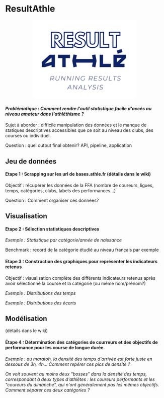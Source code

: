 # ResultAthle
<p align="center"><img height=250 src="logo.png"></p>

#### *Problématique : Comment rendre l'outil statistique facile d'accès au niveau amateur dans l'athléthisme ?*

Sujet à aborder : difficile manipulation des données et le manque de statiques descriptives accessibles que ce soit au niveau des clubs, des courses ou individuel.

Question : quel output final obtenir? API, pipeline, application

## Jeu de données

#### Etape 1 : Scrapping sur les url de bases.athle.fr (détails dans le wiki)

Objectif : récupérer les données de la FFA (nombre de coureurs, ligues, temps, catégories, clubs, labels des performances...)

Question : Comment organiser ces données?

## Visualisation

#### Etape 2 : Sélection statistiques descriptives

*Exemple : Statistique par catégorie/année de naissance*

Benchmark : record de la catégorie étudié au niveau français par exemple

#### Etape 3 : Construction des graphiques pour représenter les indicateurs retenus

Objectif : visualisation complète des différents indicateurs retenus après avoir sélectionné la course et la catégorie (ou même nom/prénom?)

*Exemple : Distributions des temps*

*Exemple : Distributions des écarts*

## Modélisation
(détails dans le wiki)

#### Étape 4 : Détermination des catégories de courreurs et des objectifs  de performance pour les course de longue durée.
*Exemple : au maratoh, la densité des temps d'arrivée est forte juste en dessous de 3h, 4h... Comment repérer ces pics de densité ?*

*On voit souvent au moins deux "bosses" dans la densité des temps, correspondant à deux types d'athlètes : les coureurs performants et les "coureurs du dimanche", qui n'ont généralement pas les mêmes objectifs. Comment séparer ces deux catégories ?*

